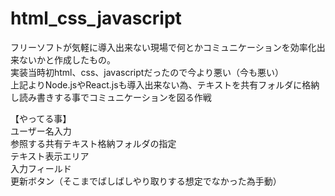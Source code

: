 # html_css_javascript

フリーソフトが気軽に導入出来ない現場で何とかコミュニケーションを効率化出来ないかと作成したもの。</br>
実装当時初html、css、javascriptだったので今より悪い（今も悪い）</br>
上記よりNode.jsやReact.jsも導入出来ない為、テキストを共有フォルダに格納し読み書きする事でコミュニケーションを図る作戦</br>

【やってる事】</br>
ユーザー名入力</br>
参照する共有テキスト格納フォルダの指定</br>
テキスト表示エリア</br>
入力フィールド</br>
更新ボタン（そこまでばしばしやり取りする想定でなかった為手動）</br>
